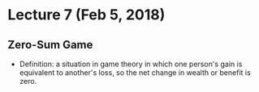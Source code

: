 # Lecture 7 (Feb 5, 2018)
## Zero-Sum Game
* Definition: a situation in game theory in which one person's gain is equivalent to another's loss, so the net change in wealth or benefit is zero. 
